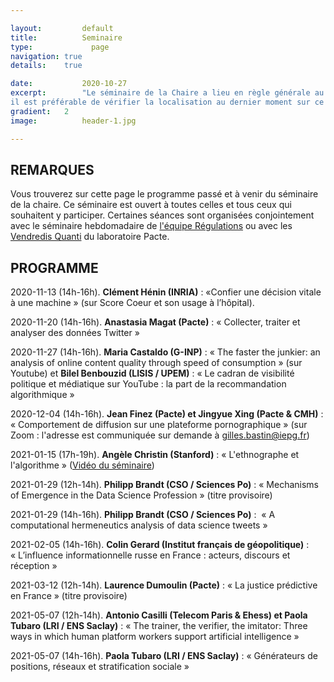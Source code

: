 ```yaml
---

layout:			default
title:  		Seminaire
type:			  page
navigation: true
details:    true

date:   		2020-10-27
excerpt: 		"Le séminaire de la Chaire a lieu en règle générale au laboratoire Pacte (salle de réunion du 1er étage). Dans le contexte pandémique,
il est préférable de vérifier la localisation au dernier moment sur ce site (à la rubrique Actualités) ou sur le fil Twitter de la Chaire (@AlgoSociety)."
gradient: 	2
image: 			header-1.jpg

---
```


## REMARQUES

Vous trouverez sur cette page le programme passé et à venir du séminaire de la chaire. Ce séminaire est ouvert à toutes celles et tous ceux qui souhaitent y participer. Certaines séances sont organisées conjointement avec le séminaire hebdomadaire de [l'équipe Régulations](https://www.pacte-grenoble.fr/page/regulations) ou avec les [Vendredis Quanti](https://quantigre.hypotheses.org/) du laboratoire Pacte.

## PROGRAMME

2020-11-13 (14h-16h). **Clément Hénin (INRIA)** : «Confier une décision vitale à une machine » (sur Score Coeur et son usage à l’hôpital).

2020-11-20 (14h-16h). **Anastasia Magat (Pacte)** : « Collecter, traiter et analyser des données Twitter » 

2020-11-27 (14h-16h). **Maria Castaldo (G-INP)** : « The faster the junkier: an analysis of online content quality through speed of consumption » (sur Youtube) et **Bilel Benbouzid (LISIS / UPEM)** : « Le cadran de visibilité politique et médiatique sur YouTube : la part de la recommandation algorithmique »

2020-12-04 (14h-16h). **Jean Finez (Pacte) et Jingyue Xing (Pacte & CMH)** : « Comportement de diffusion sur une plateforme pornographique » (sur Zoom : l'adresse est communiquée sur demande à gilles.bastin@iepg.fr)

2021-01-15 (17h-19h). **Angèle Christin (Stanford)** : « L'ethnographe et l'algorithme » ([Vidéo du séminaire](https://cloud.univ-grenoble-alpes.fr/index.php/s/HCkT3JeTjrAS2YC))

2021-01-29 (12h-14h). **Philipp Brandt (CSO / Sciences Po)** : « Mechanisms of Emergence in the Data Science Profession » (titre provisoire)

2021-01-29 (14h-16h). **Philipp Brandt (CSO / Sciences Po)** :  « A computational hermeneutics analysis of data science tweets »

2021-02-05 (14h-16h). **Colin Gerard (Institut français de géopolitique)** : « L’influence informationnelle russe en France : acteurs, discours et réception »

2021-03-12 (12h-14h). **Laurence Dumoulin (Pacte)** : « La justice prédictive en France » (titre provisoire)

2021-05-07 (12h-14h). **Antonio Casilli (Telecom Paris & Ehess) et Paola Tubaro (LRI / ENS Saclay)** : « The trainer, the verifier, the imitator: Three ways in which human platform workers support artificial intelligence »

2021-05-07 (14h-16h). **Paola Tubaro (LRI / ENS Saclay)** : « Générateurs de positions, réseaux et stratification sociale »

